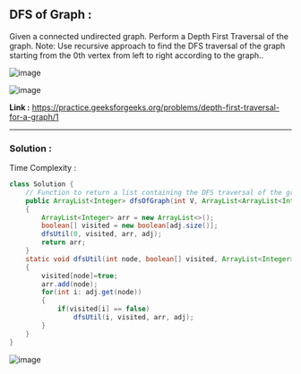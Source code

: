 ## DFS of Graph :
Given a connected undirected graph. Perform a Depth First Traversal of the graph.
Note: Use recursive approach to find the DFS traversal of the graph starting from the 0th vertex from left to right according to the graph..

![image](https://user-images.githubusercontent.com/23376002/161803123-f6d9965f-746a-4d8e-9d73-d6604ef32b3d.png)

![image](https://user-images.githubusercontent.com/23376002/161803187-b18ea3fa-111d-4f74-be72-cb3a355b1750.png)


**Link :** https://practice.geeksforgeeks.org/problems/depth-first-traversal-for-a-graph/1


--------------------------------------------------------------------------------------------------------------------------------------------------


### Solution :

Time Complexity :


```java
class Solution {
    // Function to return a list containing the DFS traversal of the graph.
    public ArrayList<Integer> dfsOfGraph(int V, ArrayList<ArrayList<Integer>> adj) 
    {
        ArrayList<Integer> arr = new ArrayList<>();
        boolean[] visited = new boolean[adj.size()];
        dfsUtil(0, visited, arr, adj);
        return arr;
    }
    static void dfsUtil(int node, boolean[] visited, ArrayList<Integer> arr, ArrayList<ArrayList<Integer>> adj)
    {
        visited[node]=true;
        arr.add(node);
        for(int i: adj.get(node))
        {
            if(visited[i] == false)
                dfsUtil(i, visited, arr, adj);
        }
    }
}
```

![image](https://user-images.githubusercontent.com/23376002/164909217-1e148aaf-0c03-421e-855b-81266a0b2e46.png)




